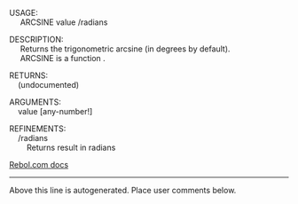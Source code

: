 USAGE:  
&nbsp;&nbsp;&nbsp;&nbsp;&nbsp;ARCSINE&nbsp;value&nbsp;/radians  
  
DESCRIPTION:  
&nbsp;&nbsp;&nbsp;&nbsp;&nbsp;Returns&nbsp;the&nbsp;trigonometric&nbsp;arcsine&nbsp;(in&nbsp;degrees&nbsp;by&nbsp;default).  
&nbsp;&nbsp;&nbsp;&nbsp;&nbsp;ARCSINE&nbsp;is&nbsp;a&nbsp;function&nbsp;.  
  
RETURNS:  
&nbsp;&nbsp;&nbsp;&nbsp;(undocumented)  
  
ARGUMENTS:  
&nbsp;&nbsp;&nbsp;&nbsp;value&nbsp;[any-number!]  
  
REFINEMENTS:  
&nbsp;&nbsp;&nbsp;&nbsp;/radians  
&nbsp;&nbsp;&nbsp;&nbsp;&nbsp;&nbsp;&nbsp;&nbsp;Returns&nbsp;result&nbsp;in&nbsp;radians  

[Rebol.com docs](http://www.rebol.com/r3/docs/functions/arcsine.html)
___
Above this line is autogenerated. Place user comments below.